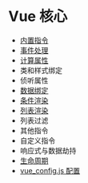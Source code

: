 # Vue 核心

- [内置指令](BuiltinCommands.md)
- [事件处理](EventHandling.md)
- [计算属性](watch.md)
- 类和样式绑定
- 侦听属性
- [数据绑定](DataBinding.md)
- [条件渲染](ConditionalRendering.md)
- [列表渲染](ListRendering.md)
- 列表过滤
- 其他指令
- 自定义指令
- 响应式与数据劫持
- [生命周期](Lifecycle.md)
- [vue_config.js 配置](Configuration.md)
